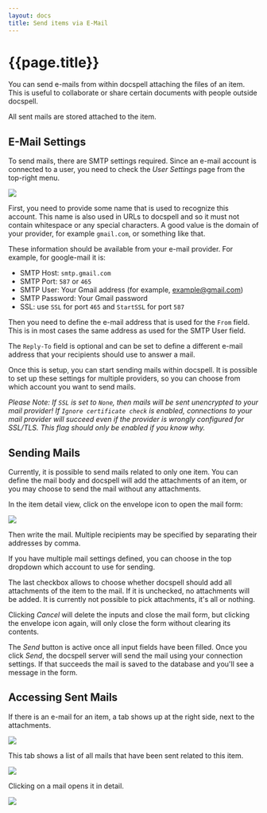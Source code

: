 ```yaml
---
layout: docs
title: Send items via E-Mail
---
```


# {{page.title}}

You can send e-mails from within docspell attaching the files of an
item. This is useful to collaborate or share certain documents with
people outside docspell.

All sent mails are stored attached to the item.


## E-Mail Settings

To send mails, there are SMTP settings required. Since an e-mail
account is connected to a user, you need to check the *User Settings*
page from the top-right menu.

<div class="thumbnail">
  <img src="../img/mail-settings-1.jpg">
</div>

First, you need to provide some name that is used to recognize this
account. This name is also used in URLs to docspell and so it must not
contain whitespace or any special characters. A good value is the
domain of your provider, for example `gmail.com`, or something like
that.

These information should be available from your e-mail provider. For
example, for google-mail it is:

- SMTP Host: `smtp.gmail.com`
- SMTP Port: `587` or `465`
- SMTP User: Your Gmail address (for example, example@gmail.com)
- SMTP Password: Your Gmail password
- SSL: use `SSL` for port `465` and `StartSSL` for port `587`

Then you need to define the e-mail address that is used for the `From`
field. This is in most cases the same address as used for the SMTP
User field.

The `Reply-To` field is optional and can be set to define a different
e-mail address that your recipients should use to answer a mail.

Once this is setup, you can start sending mails within docspell. It is
possible to set up these settings for multiple providers, so you can
choose from which account you want to send mails.


*Please Note: If `SSL` is set to `None`, then mails will be sent
unencrypted to your mail provider! If `Ignore certificate check` is
enabled, connections to your mail provider will succeed even if the
provider is wrongly configured for SSL/TLS. This flag should only be
enabled if you know why.*

## Sending Mails

Currently, it is possible to send mails related to only one item. You
can define the mail body and docspell will add the attachments of an
item, or you may choose to send the mail without any attachments.

In the item detail view, click on the envelope icon to open the mail
form:

<div class="thumbnail">
  <img src="../img/mail-item-1.jpg">
</div>

Then write the mail. Multiple recipients may be specified by
separating their addresses by comma.

If you have multiple mail settings defined, you can choose in the top
dropdown which account to use for sending.

The last checkbox allows to choose whether docspell should add all
attachments of the item to the mail. If it is unchecked, no
attachments will be added. It is currently not possible to pick
attachments, it's all or nothing.

Clicking *Cancel* will delete the inputs and close the mail form, but
clicking the envelope icon again, will only close the form without
clearing its contents.

The *Send* button is active once all input fields have been filled.
Once you click *Send*, the docspell server will send the mail using
your connection settings. If that succeeds the mail is saved to the
database and you'll see a message in the form.

## Accessing Sent Mails

If there is an e-mail for an item, a tab shows up at the right side,
next to the attachments.


<div class="thumbnail">
  <img src="../img/mail-item-2.jpg">
</div>

This tab shows a list of all mails that have been sent related to this
item.

<div class="thumbnail">
  <img src="../img/mail-item-3.jpg">
</div>

Clicking on a mail opens it in detail.

<div class="thumbnail">
  <img src="../img/mail-item-4.jpg">
</div>
